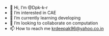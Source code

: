 - 👋 Hi, I’m @Dpk-k-r
- 👀 I’m interested in CAE
- 🌱 I’m currently learning developing
- 💞️ I’m looking to collaborate on computation
- 📫 How to reach me krdeepak96@yahoo.co.in

<!---
Dpk-k-r/Dpk-k-r is a ✨ special ✨ repository because its `README.md` (this file) appears on your GitHub profile.
You can click the Preview link to take a look at your changes.
--->
